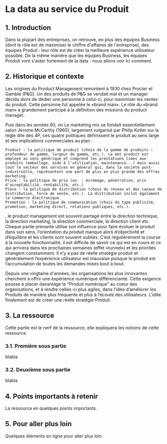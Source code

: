 # La data au service du Produit 

## 1. Introduction
Dans la plupart des entreprises, on retrouve, en plus des équipes Business (dont le rôle est de maximiser le chiffre d'affaires de l'entreprise), des équipes Produit : leur rôle est de créer la meilleure expérience utilisateur possible. De la même manière que les équipes Business, les équipes Produit vont s'aider fortement de la data : nous allons voir ici comment.

## 2. Historique et contexte

Les origines du Product Management remontent à 1930 chez Procter et Gamble (P&G). Un des produits de P&G se vendait mal et un manager décida alors de dédier une personne à celui-ci, pour maximiser les ventes du produit. Cette personne fut appelée le «brand man». Le rôle du «brand man» a grandement participé à la définition des missions du product manager. 

Puis dans les années 60, on Le marketing mix se fondait essentiellement selon Jerome McCarthy (1960), largement vulgarisé par Philip Kotler sur la règle dite des 4P, ces quatre politiques définissent le produit au sens large et ses implications commerciales au plan :

    Product : la politique de produit (choix de la gamme de produits : profondeur de gamme, largeur de gamme, etc.). Le mot produit est employé au sens générique et comprend les prestations liées aux produits (emballage, aide à l'utilisation, maintenance...) mais aussi tout le secteur des services en général qui, dans la société post-industrielle, représentent une part de plus en plus grande des offres marketing.
    Price : la politique de prix (ex. : écrémage, pénétration, prix d'acceptabilité, rentabilité, etc.)
    Place : la politique de distribution (choix du réseau et des canaux de distribution, force de vente, etc.). La distribution inclut également le commerce électronique.
    Promotion : la politique de communication (choix du type publicité, promotion, marketing direct, relations publiques, etc.).
    
    
, le product management est souvent partagé entre la direction technique, la direction marketing, la direction commerciale, la direction client etc. Chaque partie prenante utilise son influence pour faire évoluer le produit dans son sens, l’orientation du produit manque alors d’objectivité et d’équilibre et les clients sont souvent oubliés. C’est régulièrement la course à la nouvelle fonctionnalité, il est difficile de savoir ce qui est en cours et ce qui arrivera dans les prochaines semaines (effet «tunnel») et les priorités changent constamment. Il n’y a pas de réelle stratégie produit et généralement l’expérience utilisateur est mauvaise puisque le produit est l’accumulation de toutes les demandes mises bout à bout.

Depuis une vingtaine d'années, les organisations les plus innovantes cherchent à offrir une expérience numérique différenciante. Cette exigence pousse à placer davantage le “Produit numérique” au coeur des organisations, et à rendre celles-ci plus agiles, dans l’idée d’améliorer les Produits de manière plus fréquente et plus à l’écoute des utilisateurs. L'idée finalement est de créer une réelle stratégie Produit.



 

## 3. La ressource
Cette partie est le nerf de la ressource, elle expliquera les notions de cette ressource.

### 3.1. Première sous partie
blabla

### 3.2. Deuxième sous partie
blabla

## 4. Points importants à retenir
La ressource en quelques points importants.

## 5. Pour aller plus loin
Quelques éléments en ligne pour aller plus loin
